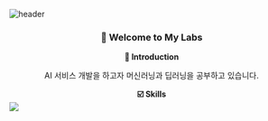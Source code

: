 ![header](https://capsule-render.vercel.app/api?type=waving&color=gradient&customColorList=0,2,2,5,30&height=250&section=header&text=Teddy's%20Laboratory&fontSize=70)
<h3><div align="center"> 👋 Welcome to My Labs </div></h3>

__<div align="center"> 💬 Introduction </div>__
<div align="center"> AI 서비스 개발을 하고자 머신러닝과 딥러닝을 공부하고 있습니다.</div>

__<div align="center"> ☑️ Skills </div>__
<img src="https://img.shields.io/badge/Python-3178C6?style=flat&logo=#3776AB&logoColor=blue"/>






<!--
**devTeddyB/devTeddyB** is a ✨ _special_ ✨ repository because its `README.md` (this file) appears on your GitHub profile.

Here are some ideas to get you started:

- 🔭 I’m currently working on ...
- 🌱 I’m currently learning ...
- 👯 I’m looking to collaborate on ...
- 🤔 I’m looking for help with ...
- 💬 Ask me about ...
- 📫 How to reach me: ...
- 😄 Pronouns: ...
- ⚡ Fun fact: ...
-->
